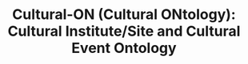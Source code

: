 ---
schema: default
title: >-
  Cultural-ON (Cultural ONtology): Cultural Institute/Site and Cultural Event
  Ontology
notes: >-
  The ontology aims at modelling the data on cultural institutes or sites such
  as data regarding the agents that play a specific role on cultural institutes
  or sites, the sites themselves, the contact points, all multimedia files which
  describe the cultural institute or site and any other information useful to
  the public in order to access the institute or site. Moreover, the ontology
  represents events that can take place in specific cultural institutes or sites
organization: DataScientia Foundation
distribution: cis-owl
keyword: Culture
publisher: Ministero dei Beni e delle Attività Culturali e il Turismo (MIBACT)
category:
  - Upper-Level
versionNotes: ''
landingPage: 'http://dati.beniculturali.it/lodview/cis/.html'
accessRigths: Public
creator: >-
  Ministero dei Beni e delle Attività Culturali e il Turismo (MIBACT), Aldo
  Gangemi, Andrea Nuzzolese, Giorgia Lodi, Silvio Peroni, Valentina Presutti,
  Chiara Veninata, Annarita Orsini, Luigi Asprino
hasVersion: Unknown
isVersionOf: Unknown
issued: '2016-03-30'
modified: '17 December 2020, 01:30 (UTC+01:00)'
language: e
provenance: ''
page: ''
wasGeneratedBy: ''
versionInfo: ''
formalityLevel: ''
OntologyEngineeringMethodology: ''
acronym: ''
CompetencyQuestion: ''
preferredNamespacePrefix: ''
toDoList: ''
namespacesGenerated: ''
namespacesReused: ''
datasetLevel: ''
spatialExtent: ''
temporalExtent: ''
---